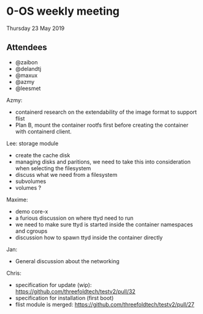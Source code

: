 # 0-OS weekly meeting

Thursday 23 May 2019

## Attendees

- @zaibon
- @delandtj
- @maxux
- @azmy
- @leesmet


Azmy:
 - containerd research on the extendability of the image format to support flist
 - Plan B, mount the container rootfs first before creating the container with containerd client.

Lee: storage module
 - create the cache disk
 - managing disks and paritions, we need to take this into consideration when selecting the filesystem
 - discuss what we need from a filesystem
  - subvolumes
  - volumes ?

Maxime:
 - demo core-x
 - a furious discussion on where ttyd need to run
 - we need to make sure ttyd is started inside the container namespaces and cgroups
 - discussion how to spawn ttyd inside the container directly

Jan:
- General discussion about the networking


Chris:
- specification for update (wip): https://github.com/threefoldtech/testv2/pull/32
- specification for installation (first boot)
- flist module is merged: https://github.com/threefoldtech/testv2/pull/27